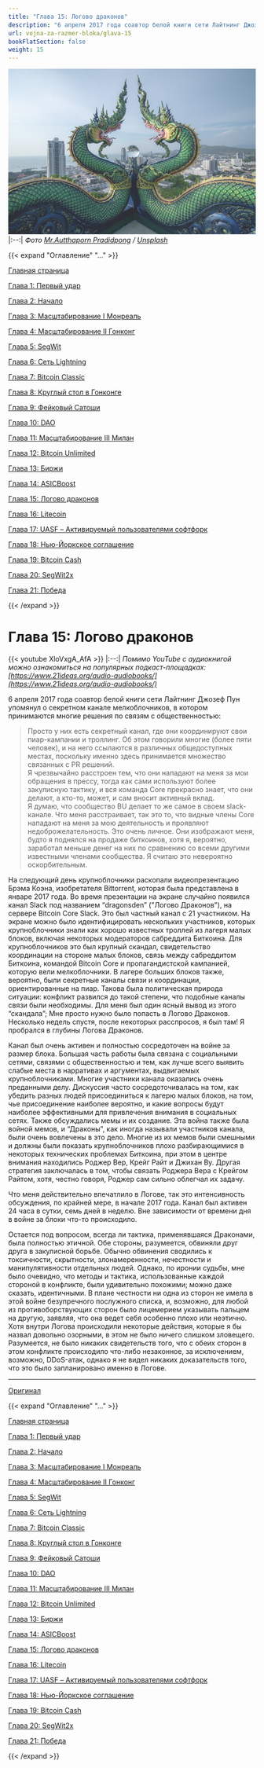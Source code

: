 ```yaml
---
title: "Глава 15: Логово драконов"
description: "6 апреля 2017 года соавтор белой книги сети Лайтнинг Джозеф Пун упомянул о секретном канале мелкоблочников, в котором принимаются многие решения по связям с общественностью..."
url: vojna-za-razmer-bloka/glava-15
bookFlatSection: false
weight: 15
---
```


![cover](/img/vrb-447.jpeg#center)
|:--:|
_Фото [Mr.Autthaporn Pradidpong](https://unsplash.com/@autthaporn?utm_source=ghost&utm_medium=referral&utm_campaign=api-credit) / [Unsplash](https://unsplash.com/?utm_source=ghost&utm_medium=referral&utm_campaign=api-credit)_

{{< expand "Оглавление" "..." >}}

[Главная страница](/vojna-za-razmer-bloka)

[Глава 1: Первый удар](/vojna-za-razmer-bloka/glava-1)

[Глава 2: Начало](/vojna-za-razmer-bloka/glava-2)

[Глава 3: Масштабирование I Монреаль](/vojna-za-razmer-bloka/glava-3)

[Глава 4: Масштабирование II Гонконг](/vojna-za-razmer-bloka/glava-4)

[Глава 5: SegWit](/vojna-za-razmer-bloka/glava-5)

[Глава 6: Сеть Lightning](/vojna-za-razmer-bloka/glava-6)

[Глава 7: Bitcoin Classic](/vojna-za-razmer-bloka/glava-7)

[Глава 8: Круглый стол в Гонконге](/vojna-za-razmer-bloka/glava-8)

[Глава 9: Фейковый Сатоши](/vojna-za-razmer-bloka/glava-9)

[Глава 10: DAO](/vojna-za-razmer-bloka/glava-10)

[Глава 11: Масштабирование III Милан](/vojna-za-razmer-bloka/glava-11)

[Глава 12: Bitcoin Unlimited](/vojna-za-razmer-bloka/glava-12)

[Глава 13: Биржи](/vojna-za-razmer-bloka/glava-13)

[Глава 14: ASICBoost](/vojna-za-razmer-bloka/glava-14)

[Глава 15: Логово драконов](/vojna-za-razmer-bloka/glava-15)

[Глава 16: Litecoin](/vojna-za-razmer-bloka/glava-16)

[Глава 17: UASF – Активируемый пользователями софтфорк](/vojna-za-razmer-bloka/glava-17)

[Глава 18: Нью-Йоркское соглашение](/vojna-za-razmer-bloka/glava-18)

[Глава 19: Bitcoin Cash](/vojna-za-razmer-bloka/glava-19)

[Глава 20: SegWit2x](/vojna-za-razmer-bloka/glava-20)

[Глава 21: Победа](/vojna-za-razmer-bloka/glava-21)

{{< /expand >}}

# Глава 15: Логово драконов

{{< youtube XloVxgA_AfA >}}
|:--:|
_Помимо YouTube с аудиокнигой можно ознакомиться на популярных подкаст-площадках: [https://www.21ideas.org/audio-audiobooks/](https://www.21ideas.org/audio-audiobooks/)_

6 апреля 2017 года соавтор белой книги сети Лайтнинг Джозеф Пун упомянул о секретном канале мелкоблочников, в котором принимаются многие решения по связям с общественностью:

> Просто у них есть секретный канал, где они координируют свои пиар-кампании и троллинг. Об этом говорили многие (более пяти человек), и на него ссылаются в различных общедоступных местах, поскольку именно здесь принимается множество связанных с PR решений.  
> Я чрезвычайно расстроен тем, что они нападают на меня за мои обращения в прессу, тогда как сами используют более закулисную тактику, и вся команда Core прекрасно знает, что они делают, а кто-то, может, и сам вносит активный вклад.  
> Я думаю, что сообщество BU делает то же самое в своем slack-канале. Что меня расстраивает, так это то, что видные члены Core нападают на меня за мою деятельность и проявляют недоброжелательность. Это очень личное. Они изображают меня, будто я поднялся на продаже биткоинов, хотя я, вероятно, заработал меньше денег на них по сравнению со всеми другими известными членами сообщества. Я считаю это невероятно оскорбительным.

На следующий день крупноблочники раскопали видеопрезентацию Брэма Коэна, изобретателя Bittorrent, которая была представлена ​​в январе 2017 года. Во время презентации на экране случайно появился канал Slack под названием “dragonsden” ("Логово Драконов"), на сервере Bitcoin Core Slack. Это был частный канал с 21 участником. На экране можно было идентифицировать нескольких участников, которых крупноблочники знали как хорошо известных троллей из лагеря малых блоков, включая некоторых модераторов сабреддита Биткоина. Для крупноблочников это был крупный скандал, свидетельство координации на стороне малых блоков, связь между сабреддитом Биткоина, командой Bitcoin Core и пропагандистской кампанией, которую вели мелкоблочники. В лагере больших блоков также, вероятно, были секретные каналы связи и координации, ориентированные на пиар. Такова была политическая природа ситуации: конфликт развился до такой степени, что подобные каналы связи были необходимы. Для меня был один ясный вывод из этого “скандала”; Мне просто нужно было попасть в Логово Драконов. Несколько недель спустя, после некоторых расспросов, я был там! Я пробрался в глубины Логова Драконов.

Канал был очень активен и полностью сосредоточен на войне за размер блока. Большая часть работы была связана с социальными сетями, связями с общественностью и тем, как лучше всего выявить слабые места в нарративах и аргументах, выдвигаемых крупноблочниками. Многие участники канала оказались очень преданными делу. Дискуссия часто сосредоточивалась на том, как убедить разных людей присоединиться к лагерю малых блоков, на том, чье присоединение наиболее вероятно, и какие вопросы будут наиболее эффективными для привлечения внимания в социальных сетях. Также обсуждались мемы и их создание. Эта война также была войной мемов, и “Драконы”, как иногда называли участников канала, были очень вовлечены в это дело. Многие из их мемов были смешными и должны были показать крупноблочников плохо разбирающимися в некоторых технических проблемах Биткоина, при этом в центре внимания находились Роджер Вер, Крейг Райт и Джихан Ву. Другая стратегия заключалась в том, чтобы связать Роджера Вера с Крейгом Райтом, хотя, честно говоря, Роджер сам сильно облегчал их задачу.

Что меня действительно впечатлило в Логове, так это интенсивность обсуждения, по крайней мере, в начале 2017 года. Канал был активен 24 часа в сутки, семь дней в неделю. Вне зависимости от времени дня в войне за блоки что-то происходило.

Остается под вопросом, всегда ли тактика, применявшаяся Драконами, была полностью этичной. Обе стороны, разумеется, обвиняли друг друга в закулисной борьбе. Обычно обвинения сводились к токсичности, скрытности, злонамеренности, нечестности и манипулятивности отдельных людей. Однако, по иронии судьбы, мне было очевидно, что методы и тактика, использованные каждой стороной в конфликте, были удивительно похожими; можно даже сказать, идентичными. В плане честности ни одна из сторон не имела в этой войне безупречного послужного списка, и, возможно, для любой из противоборствующих сторон было лицемерием указывать пальцем на другую, заявляя, что она ведет себя особенно плохо или неэтично. Хотя внутри Логова происходили некоторые действия, которые я бы назвал довольно озорными, в этом не было ничего слишком зловещего. Разумеется, не было никаких свидетельств того, что с обеих сторон в этом конфликте происходило что-либо незаконное, за исключением, возможно, DDoS-атак, однако я не видел никаких доказательств того, что это было запланировано именно в Логове.

---

[Оригинал](https://blog.bitmex.com/the-blocksize-war-chapter-15-dragons-den/)

{{< expand "Оглавление" "..." >}}

[Главная страница](/vojna-za-razmer-bloka)

[Глава 1: Первый удар](/vojna-za-razmer-bloka/glava-1)

[Глава 2: Начало](/vojna-za-razmer-bloka/glava-2)

[Глава 3: Масштабирование I Монреаль](/vojna-za-razmer-bloka/glava-3)

[Глава 4: Масштабирование II Гонконг](/vojna-za-razmer-bloka/glava-4)

[Глава 5: SegWit](/vojna-za-razmer-bloka/glava-5)

[Глава 6: Сеть Lightning](/vojna-za-razmer-bloka/glava-6)

[Глава 7: Bitcoin Classic](/vojna-za-razmer-bloka/glava-7)

[Глава 8: Круглый стол в Гонконге](/vojna-za-razmer-bloka/glava-8)

[Глава 9: Фейковый Сатоши](/vojna-za-razmer-bloka/glava-9)

[Глава 10: DAO](/vojna-za-razmer-bloka/glava-10)

[Глава 11: Масштабирование III Милан](/vojna-za-razmer-bloka/glava-11)

[Глава 12: Bitcoin Unlimited](/vojna-za-razmer-bloka/glava-12)

[Глава 13: Биржи](/vojna-za-razmer-bloka/glava-13)

[Глава 14: ASICBoost](/vojna-za-razmer-bloka/glava-14)

[Глава 15: Логово драконов](/vojna-za-razmer-bloka/glava-15)

[Глава 16: Litecoin](/vojna-za-razmer-bloka/glava-16)

[Глава 17: UASF – Активируемый пользователями софтфорк](/vojna-za-razmer-bloka/glava-17)

[Глава 18: Нью-Йоркское соглашение](/vojna-za-razmer-bloka/glava-18)

[Глава 19: Bitcoin Cash](/vojna-za-razmer-bloka/glava-19)

[Глава 20: SegWit2x](/vojna-za-razmer-bloka/glava-20)

[Глава 21: Победа](/vojna-za-razmer-bloka/glava-21)

{{< /expand >}}